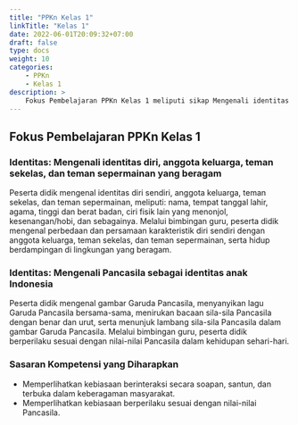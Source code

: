 ```yaml
---
title: "PPKn Kelas 1"
linkTitle: "Kelas 1"
date: 2022-06-01T20:09:32+07:00
draft: false
type: docs
weight: 10
categories:
    - PPKn
    - Kelas 1
description: >
    Fokus Pembelajaran PPKn Kelas 1 meliputi sikap Mengenali identitas diri, anggota keluarga, teman sekelas, dan teman sepermainan yang beragam serta Mengenali Pancasila sebagai identitas anak Indonesia
---
```

## Fokus Pembelajaran PPKn Kelas 1

### Identitas: Mengenali identitas diri, anggota keluarga, teman sekelas, dan teman sepermainan yang beragam
Peserta didik mengenal identitas diri sendiri, anggota keluarga, teman sekelas, dan teman sepermainan, meliputi: nama, tempat tanggal lahir, agama, tinggi dan berat badan, ciri fisik lain yang menonjol, kesenangan/hobi, dan sebagainya. Melalui bimbingan guru, peserta didik mengenal perbedaan dan persamaan karakteristik diri sendiri dengan anggota keluarga, teman sekelas, dan teman sepermainan, serta hidup berdampingan di lingkungan yang beragam.
### Identitas: Mengenali Pancasila sebagai identitas anak Indonesia
Peserta didik mengenal gambar Garuda Pancasila, menyanyikan lagu Garuda Pancasila bersama-sama, menirukan bacaan sila-sila Pancasila dengan benar dan urut, serta menunjuk lambang sila-sila Pancasila dalam gambar Garuda Pancasila. Melalui bimbingan guru, peserta didik berperilaku sesuai dengan nilai-nilai Pancasila dalam kehidupan sehari-hari.

### Sasaran Kompetensi yang Diharapkan
- Memperlihatkan kebiasaan berinteraksi secara soapan, santun, dan terbuka dalam keberagaman masyarakat.
- Memperlihatkan kebiasaan berperilaku sesuai dengan nilai-nilai Pancasila.
